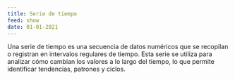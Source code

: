 ```yaml
---
title: Serie de tiempo
feed: show
date: 01-01-2021
---
```


Una serie de tiempo es una secuencia de datos numéricos que se recopilan o registran en intervalos regulares de tiempo. Esta serie se utiliza para analizar cómo cambian los valores a lo largo del tiempo, lo que permite identificar tendencias, patrones y ciclos. 
